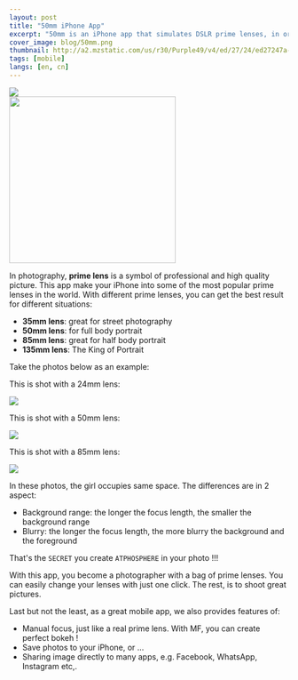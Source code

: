 ```yaml
---
layout: post
title: "50mm iPhone App"
excerpt: "50mm is an iPhone app that simulates DSLR prime lenses, in order to get the best image result"
cover_image: blog/50mm.png
thumbnail: http://a2.mzstatic.com/us/r30/Purple49/v4/ed/27/24/ed27247a-a1bb-704d-230b-38c4bdceafec/icon175x175.jpeg
tags: [mobile]
langs: [en, cn]
---
```


<a href="https://itunes.apple.com/us/app/50mm/id1034431456?ls=1&mt=8">
<img src="http://a2.mzstatic.com/us/r30/Purple49/v4/ed/27/24/ed27247a-a1bb-704d-230b-38c4bdceafec/icon175x175.jpeg" style="display: block;" />
<img src="http://ohiodnr.gov/portals/parks/images/app/appstore-iphone.png" style="width: 300px; display: block;" />
</a>

In photography, __prime lens__ is a symbol of professional and high quality picture. This app make your iPhone into some of the most popular prime lenses in the world. With different prime lenses, you can get the best result for different situations:

* __35mm lens__: great for street photography
* __50mm lens__: for full body portrait
* __85mm lens__: great for half body portrait
* __135mm lens__: The King of Portrait

Take the photos below as an example:

This is shot with a 24mm lens:

![](http://www.fotobeginner.com/wp-content/uploads/2014/04/81.jpg)

This is shot with a 50mm lens:

![](http://www.fotobeginner.com/wp-content/uploads/2014/04/91.jpg)

This is shot with a 85mm lens:

![](http://www.fotobeginner.com/wp-content/uploads/2014/04/10.jpg)

In these photos, the girl occupies same space. The differences are in 2 aspect:

* Background range: the longer the focus length, the smaller the background range
* Blurry: the longer the focus length, the more blurry the background and the foreground

That's the `SECRET` you create `ATPHOSPHERE` in your photo !!!

With this app, you become a photographer with a bag of prime lenses. You can easily change your lenses with just one click. The rest, is to shoot great pictures.

Last but not the least, as a great mobile app, we also provides features of:

* Manual focus, just like a real prime lens. With MF, you can create perfect bokeh !
* Save photos to your iPhone, or ...
* Sharing image directly to many apps, e.g. Facebook, WhatsApp, Instagram etc,.
